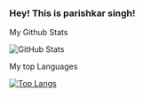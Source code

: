 ### Hey! This is parishkar singh!

My Github Stats

![GitHub Stats](https://github-readme-stats.vercel.app/api?username=parishkar-9790&theme=radical)

My top Languages

[![Top Langs](https://github-readme-stats.vercel.app/api/top-langs/?username=parishkar-9790)](https://github.com/anuraghazra/github-readme-stats)
